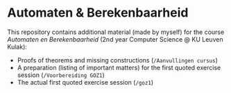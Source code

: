 # Automaten & Berekenbaarheid

This repository contains additional material (made by myself) for the course _Automaten en Berekenbaarheid_ (2nd year Computer Science @ KU Leuven Kulak):

-   Proofs of theorems and missing constructions (`/Aanvullingen cursus`)
-   A preparation (listing of important matters) for the first quoted exercise session (`/Voorbereiding GOZ1`)
-   The actual first quoted exercise session (`/goz1`)
